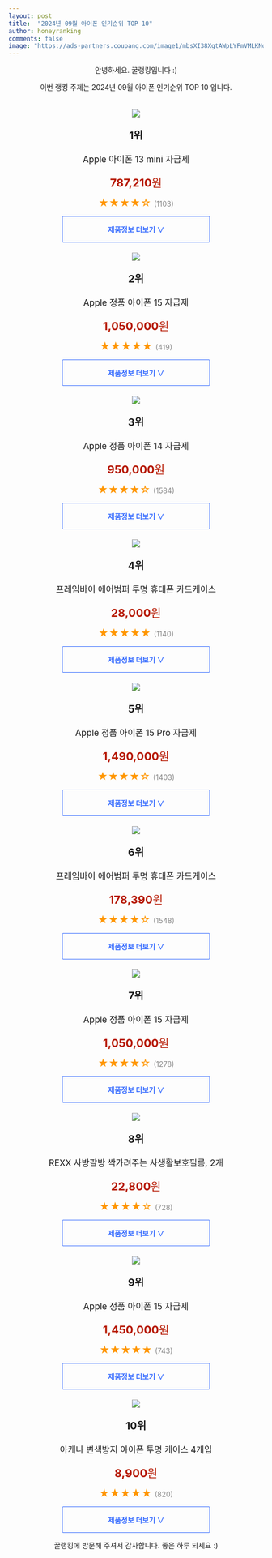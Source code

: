 ```yaml
---
layout: post
title:  "2024년 09월 아이폰 인기순위 TOP 10"
author: honeyranking
comments: false
image: "https://ads-partners.coupang.com/image1/mbsXI38XgtAWpLYFmVMLKNoEDCHWW9LbVGxeCiJZLjd0g3Wq8T1k_6Dg3tovSkAskiXoo-OTUF9Qnf9si3p9LQn9ZRvuJVazhoEWrlzsLCa4b99aVuUXRbvOUlYW0L9OXow2ur7xTGrW6LBJsK36jXtfz-jyHoMF018gDl1dRBpJfITd9saD72WIjsutMZcuP_ZCkHRTkwt_5TtrLdfe-YwMwgC7DB4bFVcYgC-5g1zmJWIAF76WtEulc4aaNnhoCMUyaA7qJGKDRBEJPbBNYp4U8Uc4z1TInrpD"
---
```

<p style="text-align: center;">안녕하세요. 꿀랭킹입니다 :)</p>
<p style="text-align: center;">이번 랭킹 주제는 2024년 09월 아이폰 인기순위 TOP 10 입니다.</p><center><img src="https://ads-partners.coupang.com/image1/mbsXI38XgtAWpLYFmVMLKNoEDCHWW9LbVGxeCiJZLjd0g3Wq8T1k_6Dg3tovSkAskiXoo-OTUF9Qnf9si3p9LQn9ZRvuJVazhoEWrlzsLCa4b99aVuUXRbvOUlYW0L9OXow2ur7xTGrW6LBJsK36jXtfz-jyHoMF018gDl1dRBpJfITd9saD72WIjsutMZcuP_ZCkHRTkwt_5TtrLdfe-YwMwgC7DB4bFVcYgC-5g1zmJWIAF76WtEulc4aaNnhoCMUyaA7qJGKDRBEJPbBNYp4U8Uc4z1TInrpD" style="margin-top:20px" /></center><p style="text-align: center; font-size: 20px"><b>1위</b></p><p style="text-align: center; font-size: 17px">Apple 아이폰 13 mini 자급제</p><p style="text-align: center;"><span style="color: #b61800; font-size: 22px;"><b>787,210</b>원</span></p><p style="text-align: center;"><span style="color: #ff9600; font-size: 20px;">★★★★☆ </span><span style="color: #878787;">(1103)</span></p><center><a href="https://link.coupang.com/re/AFFSDP?lptag=AF3899140&subid=honeyrank&pageKey=6091199461&itemId=11356859696&vendorItemId=78633225461&traceid=V0-153-e83f0c1e1772d87b&requestid=20240919210000934131832442&token=31850C%7CMIXED"><div style="font-size: 14px; display: inline-block; padding: 15px 90px; color: #346aff; border-radius: 2px; border: 1px solid #346aff; cursor: pointer;"><b>제품정보 더보기 &or;</b></div></a></center><center><img src="https://ads-partners.coupang.com/image1/2O28qih_vqPLBjA22Pg6pwFXDlc-KAFHQiCTK9lCrOYxXe8IeWiw8U-MVKVuxIF48HYF3F7n-GOOKzxQCU_HNU1g_NcozZOerRfDGYYZHql28_absTRl7i8UYdtUngdRZG3N3raFl7HAbMKwQpmfMixsi4KZ6UUKf-hEDRqw7rt4a_Jull-HG8K8NpWPAAI9ACAKIMsDGUyKMyUTdEJRwi0E68b-q0SA7k64runP5ODrsl3J2n4_1HmB9mGEbwpsuRGerxkWaait4hxblX6fiDaHXu4SdEfUthgDZw==" style="margin-top:20px" /></center><p style="text-align: center; font-size: 20px"><b>2위</b></p><p style="text-align: center; font-size: 17px">Apple 정품 아이폰 15 자급제</p><p style="text-align: center;"><span style="color: #b61800; font-size: 22px;"><b>1,050,000</b>원</span></p><p style="text-align: center;"><span style="color: #ff9600; font-size: 20px;">★★★★★ </span><span style="color: #878787;">(419)</span></p><center><a href="https://link.coupang.com/re/AFFSDP?lptag=AF3899140&subid=honeyrank&pageKey=7630888717&itemId=20252600954&vendorItemId=87340557859&traceid=V0-153-2fa2130d39aaa120&requestid=20240919210000934131832442&token=31850C%7CMIXED"><div style="font-size: 14px; display: inline-block; padding: 15px 90px; color: #346aff; border-radius: 2px; border: 1px solid #346aff; cursor: pointer;"><b>제품정보 더보기 &or;</b></div></a></center><center><img src="https://ads-partners.coupang.com/image1/5KKcT1zMTrMIlLml5F7J2L4RxQS3TaoY9mNbmPMhWc92flfQfjWEsQ7QHmYoVS66-yEthiqcsUaw4hUdTXCmqP0Pr6TkeAZui4UZwxm8m_XgxgsU3OhRV5kWUzu3qe4mMW78Xg-L-quOtFlDBXJAgNOAavWxXJYHra5b01ZQviXy65NKVUBB3nNqjSxlFL-W7A_zoMWfR6kLh1hZaN-e3wQNZqPnYV6eE71MVMslGGw2iAqNNI-xSaE2ZRMpCA3T5gmR1TCRJXEeMP3QrO-nGb1yNInWEdEYkArM" style="margin-top:20px" /></center><p style="text-align: center; font-size: 20px"><b>3위</b></p><p style="text-align: center; font-size: 17px">Apple 정품 아이폰 14 자급제</p><p style="text-align: center;"><span style="color: #b61800; font-size: 22px;"><b>950,000</b>원</span></p><p style="text-align: center;"><span style="color: #ff9600; font-size: 20px;">★★★★☆ </span><span style="color: #878787;">(1584)</span></p><center><a href="https://link.coupang.com/re/AFFSDP?lptag=AF3899140&subid=honeyrank&pageKey=6790570817&itemId=15997178746&vendorItemId=83202425025&traceid=V0-153-2046b2d21a56502e&requestid=20240919210000934131832442&token=31850C%7CMIXED"><div style="font-size: 14px; display: inline-block; padding: 15px 90px; color: #346aff; border-radius: 2px; border: 1px solid #346aff; cursor: pointer;"><b>제품정보 더보기 &or;</b></div></a></center><center><img src="https://ads-partners.coupang.com/image1/MpFo3zUvnpxbzSYrMukIzy2mkQVWJRKHerrAzG7UCCj8TsdJxDzPcckyZ80x0Bi3Z-P2yR0z5C1M-hiGmJx3Ec-2LDyLYrFNZGTPWPx7hIEN_1JSg2LDfd2_DfSmU21ngMX1lpSZH2nk8cuF0mEcRzmQzw87mRhyXHOgw2MO_5XBpbm_ya9tz9GUsPJKcDtYRpm_4MI7G0JgzCGdbCzaeB3ifw2odrSjwPOAH_iplIVDUGVJIT5NjfOvmOQjQqdPAe0FQAjS5U21xSp8lWNhAj8nwnta7f2fFhKO0rxvG3BoJJ7kJieiZirJtchImQ==" style="margin-top:20px" /></center><p style="text-align: center; font-size: 20px"><b>4위</b></p><p style="text-align: center; font-size: 17px">프레임바이 에어범퍼 투명 휴대폰 카드케이스</p><p style="text-align: center;"><span style="color: #b61800; font-size: 22px;"><b>28,000</b>원</span></p><p style="text-align: center;"><span style="color: #ff9600; font-size: 20px;">★★★★★ </span><span style="color: #878787;">(1140)</span></p><center><a href="https://link.coupang.com/re/AFFSDP?lptag=AF3899140&subid=honeyrank&pageKey=6083818434&itemId=15830457568&vendorItemId=83042141697&traceid=V0-153-bba0483588546a4e&clickBeacon=b2cef840-767e-11ef-9595-0eb357e437ab%7E3&requestid=20240919210000934131832442&token=31850C%7CMIXED"><div style="font-size: 14px; display: inline-block; padding: 15px 90px; color: #346aff; border-radius: 2px; border: 1px solid #346aff; cursor: pointer;"><b>제품정보 더보기 &or;</b></div></a></center><center><img src="https://ads-partners.coupang.com/image1/NpVg1ZN-kLn5CCJSNuzW7wmXLJ2DbcfytWb1ieU3ZsLfF0J3jtF3GVDLAooB7oKCX2AcZerJj4G3OAFaERwEmfAcwOvJw5FnRSPT_IU_eI2NivAJM6nOwSXx5VHAlwuFAZMCEYm1b9UbGJa1el96FSHfssEt42Wcrv6HQRoUArGNjsq5-ABFsetsd6nGwYjuBYSZfwwcuHyrSfO6Kz-0266HyGEckY5P-q9w5hPXj87nD4AGEYoCsq7fZSpEoplF9BnWqmcxdhVuzMGfNZCSTDRTOJxVNms-nss=" style="margin-top:20px" /></center><p style="text-align: center; font-size: 20px"><b>5위</b></p><p style="text-align: center; font-size: 17px">Apple 정품 아이폰 15 Pro 자급제</p><p style="text-align: center;"><span style="color: #b61800; font-size: 22px;"><b>1,490,000</b>원</span></p><p style="text-align: center;"><span style="color: #ff9600; font-size: 20px;">★★★★☆ </span><span style="color: #878787;">(1403)</span></p><center><a href="https://link.coupang.com/re/AFFSDP?lptag=AF3899140&subid=honeyrank&pageKey=7630888734&itemId=20252600478&vendorItemId=87340557343&traceid=V0-153-aa5f135d879ad24f&requestid=20240919210000934131832442&token=31850C%7CMIXED"><div style="font-size: 14px; display: inline-block; padding: 15px 90px; color: #346aff; border-radius: 2px; border: 1px solid #346aff; cursor: pointer;"><b>제품정보 더보기 &or;</b></div></a></center><center><img src="https://ads-partners.coupang.com/image1/oKfUSBvhJ3pBl1BQoJWFKYvF3FRUdHcGmMEuiLy_sOjxiCtVBgVpeK0ddxsa7oSssQIRIRGyrh4ZUf2oACSJ4YD7neZAYd1FgGB0WNowQHdTygQkkd8zP0S6xwU1bFW1_dcZcbMRbqjwDuQhouj9lytgNmZ1wAbMtrwpRyo2OIMoFy5ehaXEw3AQc5nSWb6W_JV-td76HCtsPnQ7Z1ZBj8R9kg4_GHxpil1jalP46fyA65_GmpYqPbutZ89Ire2IKHmzuNTB_FogOLgeOEPWWUwub9P8F9DTkL0qZvCAUY9bXLn3orvPyspB33l_8w==" style="margin-top:20px" /></center><p style="text-align: center; font-size: 20px"><b>6위</b></p><p style="text-align: center; font-size: 17px">프레임바이 에어범퍼 투명 휴대폰 카드케이스</p><p style="text-align: center;"><span style="color: #b61800; font-size: 22px;"><b>178,390</b>원</span></p><p style="text-align: center;"><span style="color: #ff9600; font-size: 20px;">★★★★☆ </span><span style="color: #878787;">(1548)</span></p><center><a href="https://link.coupang.com/re/AFFSDP?lptag=AF3899140&subid=honeyrank&pageKey=6083818434&itemId=11293372132&vendorItemId=78762125019&traceid=V0-153-bba0483588546a4e&clickBeacon=b2cef840-767e-11ef-8957-a933e2b8d7fa%7E3&requestid=20240919210000934131832442&token=31850C%7CMIXED"><div style="font-size: 14px; display: inline-block; padding: 15px 90px; color: #346aff; border-radius: 2px; border: 1px solid #346aff; cursor: pointer;"><b>제품정보 더보기 &or;</b></div></a></center><center><img src="https://ads-partners.coupang.com/image1/BcRhbxxc7JFmdC1rBT8q2MBj7LMkqXaOP9FlMuA7FQllF2lsLE61spDDFQMJf3qtBtwNlghv4W-H5gztu97SgxppBaXAFrjYjp7dNDBF2y29h1sHhti5igWQoE3gKRzSBAgwgmCgv7uIucdLvCkfwVFQ8znVCJ98REbsqzrj7DLVqmv_Ob0xzXqHfPQ51uYHOU7P8pcnhHY1pArzpkLXNw-gW0eRNiDY2kY-BblMs82P-v1A6rtVgsTM9kKSjd7yUONqv9g5UQ_PT0OrGp2bfG4gKDSX6AJL4O8=" style="margin-top:20px" /></center><p style="text-align: center; font-size: 20px"><b>7위</b></p><p style="text-align: center; font-size: 17px">Apple 정품 아이폰 15 자급제</p><p style="text-align: center;"><span style="color: #b61800; font-size: 22px;"><b>1,050,000</b>원</span></p><p style="text-align: center;"><span style="color: #ff9600; font-size: 20px;">★★★★☆ </span><span style="color: #878787;">(1278)</span></p><center><a href="https://link.coupang.com/re/AFFSDP?lptag=AF3899140&subid=honeyrank&pageKey=7630888717&itemId=20252600653&vendorItemId=87340557636&traceid=V0-153-2fa2130d39aaa120&requestid=20240919210000934131832442&token=31850C%7CMIXED"><div style="font-size: 14px; display: inline-block; padding: 15px 90px; color: #346aff; border-radius: 2px; border: 1px solid #346aff; cursor: pointer;"><b>제품정보 더보기 &or;</b></div></a></center><center><img src="https://ads-partners.coupang.com/image1/F-YaaB2frSqGGSzbFxanKKHiEl1Ed7lWwX061eQ6ZQvNm0lLUh4NALUArtOpchpk2Ai5MEWfbfCkrYJikxU4vG5Lozk7H3RKtDnIvKZMH9s9pfX10odrbDnf54RaU9kSqmxsoMUD4gidz8n2m9enw0VeorT-4TibY6Yahrdwdfr_-clfDkwl8CF03GxxMNvCm-_tf7-nqrIKKAqzxQ4X8Z6fwOU2YpDxbuit8EBuY6_-7fiyanIfRMK0Twu4yhRY3UT83c2UwDmfUetmvdwbl36iVcj9qErbYhzfzRz59810saP3C2UuKDqUebMv9MpR" style="margin-top:20px" /></center><p style="text-align: center; font-size: 20px"><b>8위</b></p><p style="text-align: center; font-size: 17px">REXX 사방팔방 싹가려주는 사생활보호필름, 2개</p><p style="text-align: center;"><span style="color: #b61800; font-size: 22px;"><b>22,800</b>원</span></p><p style="text-align: center;"><span style="color: #ff9600; font-size: 20px;">★★★★☆ </span><span style="color: #878787;">(728)</span></p><center><a href="https://link.coupang.com/re/AFFSDP?lptag=AF3899140&subid=honeyrank&pageKey=6422139123&itemId=20027913044&vendorItemId=87124520733&traceid=V0-153-3a23b264dbb283b3&clickBeacon=b2cef840-767e-11ef-a002-eb1c75ee320c%7E3&requestid=20240919210000934131832442&token=31850C%7CMIXED"><div style="font-size: 14px; display: inline-block; padding: 15px 90px; color: #346aff; border-radius: 2px; border: 1px solid #346aff; cursor: pointer;"><b>제품정보 더보기 &or;</b></div></a></center><center><img src="https://ads-partners.coupang.com/image1/SEz5f8MoSTQa3LnZSLDsDLN4Ynhx6G7DUal_SgnEk6PK1UvjRjojnlriXt5K34SDLaKEqNLSC7E-M_LlHzc5bHpVmK_DDthpqJDxRz-AW1ow3BikzMOrNha0FYNnyhipOlUisaUIoifGC_6vhYDF1evqbCACSXFSwyKw01giRCMB-xUZU0U0olrhUKsjJN6cPTzgqu_F_Yvy7tK6ONRLvy0ApRRYWo50sno6lmxEDoNG2P2a7-Z2WcHjWGBa3clei90wZOJ4_9W-JIN2lVEO3kx3YqTOnyO2EdSY" style="margin-top:20px" /></center><p style="text-align: center; font-size: 20px"><b>9위</b></p><p style="text-align: center; font-size: 17px">Apple 정품 아이폰 15 자급제</p><p style="text-align: center;"><span style="color: #b61800; font-size: 22px;"><b>1,450,000</b>원</span></p><p style="text-align: center;"><span style="color: #ff9600; font-size: 20px;">★★★★★ </span><span style="color: #878787;">(743)</span></p><center><a href="https://link.coupang.com/re/AFFSDP?lptag=AF3899140&subid=honeyrank&pageKey=7630888717&itemId=20252600915&vendorItemId=87340557835&traceid=V0-153-2fa2130d39aaa120&requestid=20240919210000934131832442&token=31850C%7CMIXED"><div style="font-size: 14px; display: inline-block; padding: 15px 90px; color: #346aff; border-radius: 2px; border: 1px solid #346aff; cursor: pointer;"><b>제품정보 더보기 &or;</b></div></a></center><center><img src="https://ads-partners.coupang.com/image1/fIA_Ewy9qdW-7BY5fDoR150J9yOgzy-fdVs4ySK_RcJ-t1mrUVGnD3QAFHNWxoDDQxuL33z8IBHlXnru_2t2f9qVSVgpZ87FXd-z66pBxjXHC_ysWPORdZRvqTO4mqrSZ0YCkFhx6ojtH_Pn8RNvz5TQgsMKLe_P4t7hl4zDZkLb9oucdGE6QQTDC83e58d6F8G47EjJ3bdnK1ItGVjhCIm7PesOaJopw5Sv1J0Oyp30uI56GLeidRAF8vSHp2rhkLqFRTAzeGN7Lk8AmIWqtOBFQHVDywZL1tpTASDSEEDf_ZK5TKsatVDjzxvu8lE=" style="margin-top:20px" /></center><p style="text-align: center; font-size: 20px"><b>10위</b></p><p style="text-align: center; font-size: 17px">아케나 변색방지 아이폰 투명 케이스 4개입</p><p style="text-align: center;"><span style="color: #b61800; font-size: 22px;"><b>8,900</b>원</span></p><p style="text-align: center;"><span style="color: #ff9600; font-size: 20px;">★★★★★ </span><span style="color: #878787;">(820)</span></p><center><a href="https://link.coupang.com/re/AFFSDP?lptag=AF3899140&subid=honeyrank&pageKey=7007649105&itemId=20142804168&vendorItemId=87236166584&traceid=V0-153-1500aea43101c1a7&clickBeacon=b2cf1f50-767e-11ef-8c04-6da694143569%7E3&requestid=20240919210000934131832442&token=31850C%7CMIXED"><div style="font-size: 14px; display: inline-block; padding: 15px 90px; color: #346aff; border-radius: 2px; border: 1px solid #346aff; cursor: pointer;"><b>제품정보 더보기 &or;</b></div></a></center><p style="text-align: center;">꿀랭킹에 방문해 주셔서 감사합니다. 좋은 하루 되세요 :)</p>